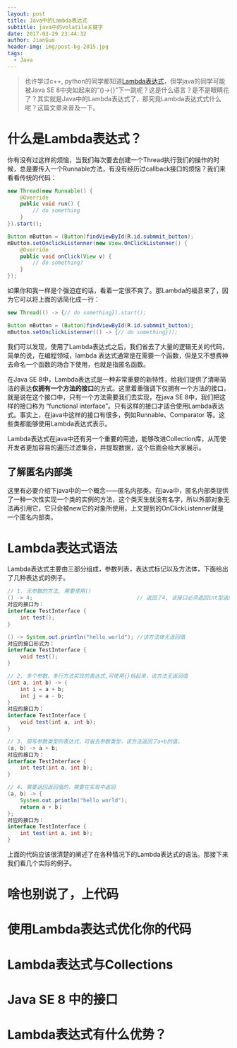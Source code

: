 ```yaml
---
layout: post
title: Java中的Lambda表达式
subtitle: java中的volatile关键字
date: 2017-03-29 23:44:32
author: JianGuo
header-img: img/post-bg-2015.jpg
tags:
  - Java
---
```


> 也许学过c++, python的同学都知道[Lambda表达式](https://link.zhihu.com/?target=http%3A//zh.wikipedia.org/wiki/%25CE%259B%25E6%25BC%2594%25E7%25AE%2597)，但学java的同学可能被Java SE 8中突如起来的“()->{}”下一跳呢？这是什么语言？是不是眼睛花了？其实就是Java中的Lambda表达式了，那究竟Lambda表达式式什么呢？这篇文章来普及一下。

# 什么是Lambda表达式？
你有没有过这样的烦恼，当我们每次要去创建一个Thread执行我们的操作的时候，总是要传入一个Runnable方法，有没有经历过callback接口的烦恼？我们来看看传统的代码：

```java
new Thread(new Runnable() {
	@Override
	public void run() {
		// do something
	}
}).start();
```

```java
Button mButton = (Button)findViewById(R.id.submmit_button);
mButton.setOnclickListenner(new View.OnClickListenner() {
	@Override
	public void onClick(View v) {
		// do something?
	}
});
```
如果你和我一样是个强迫症的话，看着一定很不爽了。那Lambda的福音来了，因为它可以将上面的话简化成一行：

```java
new Thread(() -> {// do something}).start();

Button mButton = (Button)findViewById(R.id.submmit_button);
mButton.setOnclickListenner(() -> {// do something}));
```

我们可以发现，使用了Lambda表达式之后，我们省去了大量的逻辑无关的代码，简单的说，在编程领域，lambda 表达式通常是在需要一个函数，但是又不想费神去命名一个函数的场合下使用，也就是指匿名函数。

在Java SE 8中，Lambda表达式是一种非常重要的新特性，给我们提供了清晰简洁的表达**仅拥有一个方法的接口**的方式。这里着重强调下仅拥有一个方法的接口，就是说在这个接口中，只有一个方法需要我们去实现，在java SE 8中，我们把这样的接口称为 “functional interface”。只有这样的接口才适合使用Lambda表达式。事实上，在java中这样的接口有很多，例如Runnable、Comparator 等。这些类都能够使用Lambda表达式表示。

Lambda表达式在java中还有另一个重要的用途，能够改进Collection库，从而使开发者更加容易的遍历过滤集合，并提取数据，这个后面会给大家展示。

## 了解匿名内部类
这里有必要介绍下java中的一个概念——匿名内部类。在java中，匿名内部类提供了一种一次性实现一个类的实例的方法，这个类天生就没有名字，所以外部对象无法再引用它，它只会被new它的对象所使用，上文提到的OnClickListenner就是一个匿名内部类。

# Lambda表达式语法
Lambda表达式主要由三部分组成，参数列表，表达式标记以及方法体，下面给出了几种表达式的例子。
```java
// 1. 无参数的方法, 需要使用()
() -> 4;                                 // 返回了4, 该接口必须返回int型返回值。
对应的接口为：
interface TestInterface {
	int test();
}

() -> System.out.println("hello world"); //该方法体无返回值
对应的接口形式为：
interface TestInterface {
	void test();
}

// 2. 多个参数、多行方法实现的表达式,可使用{}括起来，该方法无返回值
(int a, int b) -> {
	int i = a + b;
    int j = a - b;
}
对应的接口为：
interface TestInterface {
	void test(int a, int b);
}

// 3. 简写参数类型的表达式，可省去参数类型，该方法返回了a+b的值。
(a, b) -> a + b;
对应的接口为：
interface TestInterface {
	int test(int a, int b);
}

// 4. 需要返回返回值的，需要在实现中返回
(a, b) -> {
	System.out.println("hello world");
	return a + b；
};
对应的接口为：
interface TestInterface {
	int test(int a, int b);
}
```
上面的代码应该很清楚的阐述了在各种情况下的Lambda表达式的语法。那接下来我们看几个实际的例子。

# 啥也别说了，上代码

# 使用Lambda表达式优化你的代码

# Lambda表达式与Collections

# Java SE 8 中的接口

# Lambda表达式有什么优势？

